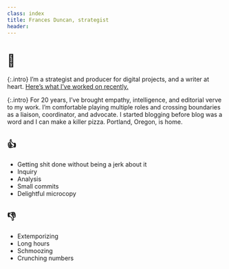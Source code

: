 ```yaml
---
class: index
title: Frances Duncan, strategist
header: 
---
```


# 👋

{:.intro}
I’m a strategist and producer for digital projects, and a writer at heart. [Here’s what I’ve worked on recently.](projects)

{:.intro}
For 20 years, I’ve brought empathy, intelligence, and editorial verve to my work. I’m comfortable playing multiple roles and crossing boundaries as a liaison, coordinator, and advocate. I started blogging before blog was a word and I can make a killer pizza. Portland, Oregon, is home.


## 👍
- Getting shit done without being a jerk about it
- Inquiry
- Analysis
- Small commits
- Delightful microcopy

## 👎
- Extemporizing
- Long hours
- Schmoozing
- Crunching numbers
